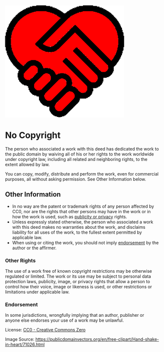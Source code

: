 ![Ark Heart Image](arkheart.png)
# No Copyright
The person who associated a work with this deed has dedicated the work to the public domain by waiving all of his or her rights to the work worldwide under copyright law, including all related and neighboring rights, to the extent allowed by law.

You can copy, modify, distribute and perform the work, even for commercial purposes, all without asking permission. See Other Information below.

## Other Information
- In no way are the patent or trademark rights of any person affected by CC0, nor are the rights that other persons may have in the work or in how the work is used, such as [publicity or privacy](#other-rights) rights.
- Unless expressly stated otherwise, the person who associated a work with this deed makes no warranties about the work, and disclaims liability for all uses of the work, to the fullest extent permitted by applicable law.
- When using or citing the work, you should not imply [endorsement](#endorsement) by the author or the affirmer.

### Other Rights
The use of a work free of known copyright restrictions may be otherwise regulated or limited.  The work or its use may be subject to personal data protection laws, publicity, image, or privacy rights that allow a person to control how their voice, image or likeness is used, or other restrictions or limitations under applicable law.

### Endorsement
In some jurisdictions, wrongfully implying that an author, publisher or anyone else endorses your use of a work may be unlawful.

License: [CC0 - Creative Commons Zero](https://creativecommons.org/publicdomain/zero/1.0/)

Image Source: https://publicdomainvectors.org/en/free-clipart/Hand-shake-in-heart/71026.html
